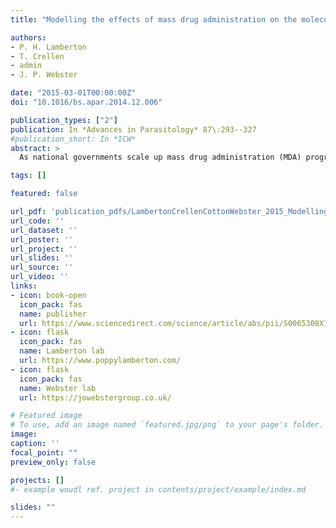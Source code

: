 ```yaml
---
title: "Modelling the effects of mass drug administration on the molecular epidemiology of schistosomes"

authors:
- P. H. Lamberton
- T. Crellen
- admin
- J. P. Webster

date: "2015-03-01T00:00:00Z"
doi: "10.1016/bs.apar.2014.12.006"

publication_types: ["2"]
publication: In *Advances in Parasitology* 87\:293--327
#publication_short: In *ICW*
abstract: >
  As national governments scale up mass drug administration (MDA) programs aimed to combat neglected tropical diseases (NTDs), novel selection pressures on these parasites increase. To understand how parasite populations are affected by MDA and how to maximize the success of control programmes, it is imperative for epidemiological, molecular and mathematical modelling approaches to be combined. Modelling of parasite population genetic and genomic structure, particularly of the NTDs, has been limited through the availability of only a few molecular markers to date. The landscape of infectious disease research is being dramatically reshaped by next-generation sequencing technologies and our understanding of how repeated selective pressures are shaping parasite populations is radically altering. Genomics can provide high-resolution data on parasite population structure, and identify how loci may contribute to key phenotypes such as virulence and/or drug resistance. We discuss the incorporation of genetic and genomic data, focussing on the recently sequenced Schistosoma spp., into novel mathematical transmission models to inform our understanding of the impact of MDA and other control methods. We summarize what is known to date, the models that exist and how population genetics has given us an understanding of the effects of MDA on the parasites. We consider how genetic and genomic data have the potential to shape future research, highlighting key areas where data are lacking, and how future molecular epidemiology knowledge can aid understanding of transmission dynamics and the effects of MDA, ultimately informing public health policy makers of the best interventions for NTDs.

tags: []

featured: false

url_pdf: 'publication_pdfs/LambertonCrellenCottonWebster_2015_ModellingTheEffectOfMassDrugAdmnistrationOnMolecularEpidemiologyOfSchistosomes_AdvParasitology.pdf'
url_code: ''
url_dataset: ''
url_poster: ''
url_project: ''
url_slides: ''
url_source: ''
url_video: ''
links:
- icon: book-open
  icon_pack: fas
  name: publisher
  url: https://www.sciencedirect.com/science/article/abs/pii/S0065308X14000074
- icon: flask
  icon_pack: fas
  name: Lamberton lab
  url: https://www.poppylamberton.com/
- icon: flask
  icon_pack: fas
  name: Webster lab
  url: https://jowebstergroup.co.uk/

# Featured image
# To use, add an image named `featured.jpg/png` to your page's folder.
image:
caption: ''
focal_point: ""
preview_only: false

projects: []
#- example woudl ref. project in contents/project/example/index.md

slides: ""
---
```

